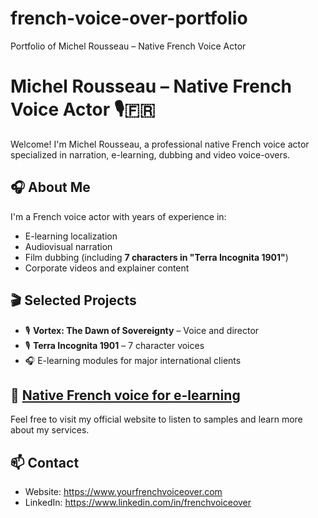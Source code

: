 # french-voice-over-portfolio
Portfolio of Michel Rousseau – Native French Voice Actor
# Michel Rousseau – Native French Voice Actor 🎙️🇫🇷

Welcome! I'm Michel Rousseau, a professional native French voice actor specialized in narration, e-learning, dubbing and video voice-overs.

## 🎧 About Me

I'm a French voice actor with years of experience in:
- E-learning localization
- Audiovisual narration
- Film dubbing (including **7 characters in "Terra Incognita 1901"**)
- Corporate videos and explainer content

## 🎬 Selected Projects

- 🎙️ **Vortex: The Dawn of Sovereignty** – Voice and director  
- 🎙️ **Terra Incognita 1901** – 7 character voices  
- 🎧 E-learning modules for major international clients

## 🔗 [Native French voice for e-learning](https://www.yourfrenchvoiceover.com)

Feel free to visit my official website to listen to samples and learn more about my services.

## 📫 Contact

- Website: https://www.yourfrenchvoiceover.com
- LinkedIn: https://www.linkedin.com/in/frenchvoiceover
